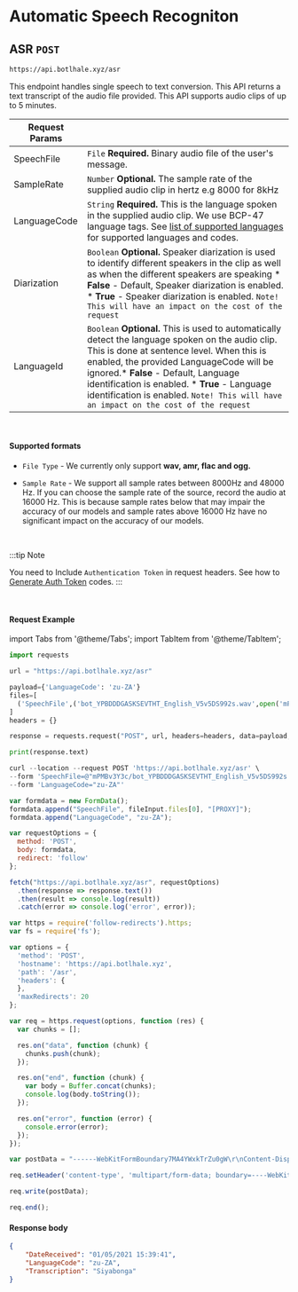 # Automatic Speech Recogniton
## ASR `POST`

```bash
https://api.botlhale.xyz/asr
```
This endpoint handles single speech to text conversion. This API returns a text transcript of the audio file provided. This API supports audio clips of up to 5 minutes.

Request Params | |
| ------------- | ------------- |
| SpeechFile  | `File` **Required.** Binary audio file of the user's message.| 
| SampleRate  | `Number` **Optional.** The sample rate of the supplied audio clip in hertz e.g 8000 for 8kHz|
| LanguageCode  | `String` **Required.** This is the language spoken in the supplied audio clip. We use BCP-47 language tags. See [list of supported languages](2%20-%20Languages.md) for supported languages and codes. |
| Diarization  | `Boolean`  **Optional.** Speaker diarization is used to identify different speakers in the clip as well as when the different speakers are speaking  * **False** - Default, Speaker diarization is enabled.  * **True** - Speaker diarization is enabled. `Note! This will have an impact on the cost of the request` |
| LanguageId  | `Boolean` **Optional.** This is used to automatically detect the language spoken on the audio clip. This is done at sentence level. When this is enabled, the provided LanguageCode will be ignored.* **False** - Default, Language identification is enabled. * **True** - Language identification is enabled. `Note! This will have an impact on the cost of the request`|

<br />

#### Supported formats
* `File Type` - We currently only support **wav, amr, flac and ogg.**

* `Sample Rate` - We support all sample rates between 8000Hz and 48000 Hz. If you can choose the sample rate of the source, record the audio at 16000 Hz. This is because sample rates below that may impair the accuracy of our models and sample rates above 16000 Hz have no significant impact on the accuracy of our models.  

<br />

:::tip Note

You need to Include `Authentication Token` in request headers. See how to 
[Generate Auth Token](../../1%20-%20Authentication.md#generate-a-bearer-token-post)
 codes.
:::


<br />

#### Request Example

import Tabs from '@theme/Tabs';
import TabItem from '@theme/TabItem';

<Tabs>
<TabItem value="py" label="Python">

```py
import requests

url = "https://api.botlhale.xyz/asr"

payload={'LanguageCode': 'zu-ZA'}
files=[
  ('SpeechFile',('bot_YPBDDDGASKSEVTHT_English_V5v5DS992s.wav',open('mPMBv3Y3c/bot_YPBDDDGASKSEVTHT_English_V5v5DS992s.wav','rb'),'audio/wav'))
]
headers = {}

response = requests.request("POST", url, headers=headers, data=payload, files=files)

print(response.text)
```

</TabItem>
<TabItem value="bash" label="Bash" default>

```js 
curl --location --request POST 'https://api.botlhale.xyz/asr' \
--form 'SpeechFile=@"mPMBv3Y3c/bot_YPBDDDGASKSEVTHT_English_V5v5DS992s.wav"' \
--form 'LanguageCode="zu-ZA"'
```
</TabItem>
<TabItem value="js" label="JavaScript">

```js
var formdata = new FormData();
formdata.append("SpeechFile", fileInput.files[0], "[PROXY]");
formdata.append("LanguageCode", "zu-ZA");

var requestOptions = {
  method: 'POST',
  body: formdata,
  redirect: 'follow'
};

fetch("https://api.botlhale.xyz/asr", requestOptions)
  .then(response => response.text())
  .then(result => console.log(result))
  .catch(error => console.log('error', error));
```

</TabItem>
<TabItem value="nodejs" label="Node JS - Native">

```js
var https = require('follow-redirects').https;
var fs = require('fs');

var options = {
  'method': 'POST',
  'hostname': 'https://api.botlhale.xyz',
  'path': '/asr',
  'headers': {
  },
  'maxRedirects': 20
};

var req = https.request(options, function (res) {
  var chunks = [];

  res.on("data", function (chunk) {
    chunks.push(chunk);
  });

  res.on("end", function (chunk) {
    var body = Buffer.concat(chunks);
    console.log(body.toString());
  });

  res.on("error", function (error) {
    console.error(error);
  });
});

var postData = "------WebKitFormBoundary7MA4YWxkTrZu0gW\r\nContent-Disposition: form-data; name=\"SpeechFile\"; filename=\"[PROXY]\"\r\nContent-Type: \"{Insert_File_Content_Type}\"\r\n\r\n" + fs.readFileSync('mPMBv3Y3c/bot_YPBDDDGASKSEVTHT_English_V5v5DS992s.wav') + "\r\n------WebKitFormBoundary7MA4YWxkTrZu0gW\r\nContent-Disposition: form-data; name=\"LanguageCode\"\r\n\r\nIsiZulu\r\n------WebKitFormBoundary7MA4YWxkTrZu0gW--";

req.setHeader('content-type', 'multipart/form-data; boundary=----WebKitFormBoundary7MA4YWxkTrZu0gW');

req.write(postData);

req.end();
```

</TabItem>
</Tabs>


#### Response body
```json
{
    "DateReceived": "01/05/2021 15:39:41",
    "LanguageCode": "zu-ZA",
    "Transcription": "Siyabonga"
}
```

